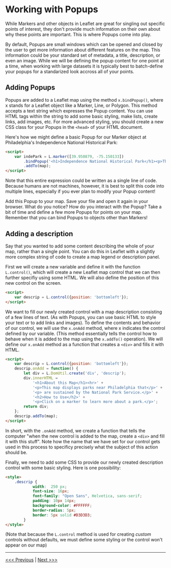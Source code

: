 # Working with Popups

While Markers and other objects in Leaflet are great for singling out specific points of interest, they don't provide much information on their own about why these points are important. This is where Popups come into play. 

By default, Popups are small windows which can be opened and closed by the user to get more information about different features on the map. This information could be your standard set of metadata, a title, description, or even an image. While we will be defining the popup content for one point at a time, when working with large datasets it is typically best to batch-define your popups for a standarized look accross all of your points. 

## Adding Popups

Popups are added to a Leaflet map using the method ```x.bindPopup()```, where x stands for a Leaflet object like a Marker, Line, or Polygon. This method accepts a text string which expresses the Popup content. You can use HTML tags within the string to add some basic styling, make lists, create links, add images, etc. For more advanced styling, you should create a new CSS class for your Popups in the ```<head>``` of your HTML document. 

Here's how we might define a basic Popup for our Marker object at Philadelphia's Independence National Historical Park:

```html
<script>
	var indePark = L.marker([39.950879, -75.150133])
		.bindPopup('<h1>Independence National Historical Park</h1><p>This park is located in <b>Philadelphia</b> and encompases both <b>Independence Hall</b> and <b>the Liberty Bell</b>.</p>')
		.addTo(map);
</script>
```

Note that this entire expression could be written as a single line of code. Because humans are not machines, however, it is best to split this code into multiple lines, especially if you ever plan to modify your Popup content!

Add this Popup to your map. Save your file and open it again in your browser. What do you notice? How do you interact with the Popup? Take a bit of time and define a few more Popups for points on your map. Remember that you can bind Popups to objects other than Markers!

## Adding a description 

Say that you wanted to add some content describing the whole of your map, rather than a single point. You can do this in Leaflet with a slightly more complex string of code to create a map legend or description panel. 

First we will create a new variable and define it with the function ```L.control()```, which will create a new Leaflet map control that we can then further specifiy using some HTML. We will also define the position of this new control on the screen.

```html
<script>
	var descrip = L.control({position: 'bottomleft'});
</script>
```

We want to fill our newly created control with a map description consisting of a few lines of text. (As with Popups, you can use basic HTML to style your text or to add links and images). To define the contents and behavior of our control, we will use the ```x.onAdd``` method, where x indicates the control defined by our variable. (This method essentially tells the control how to behave when it is added to the map using the ```x.addTo()``` operation). We will define our ```x.onAdd``` method as a function that creates a ```<div>``` and fills it with HTML.

```html
<script>
	var descrip = L.control({position: 'bottomleft'});
	descrip.onAdd = function() {
		let div = L.DomUtil.create('div', 'descrip');
		div.innerHTML =
			'<h1>About this Map</h1><hr>' + 
			'<p>This map displays parks near Philadelphia that</p>' +
			'<p> are sustained by the National Park Service.</p>' +
			'<h2>How to Use</h2>' +
			'<p>Click on a marker to learn more about a park.</p>';
		return div;
	};
	descrip.addTo(map);
</script>
```

In short, with the ```.onAdd``` method, we create a function that tells the computer "when the new control is added to the map, create a ```<div>``` and fill it with this stuff". Note how the name that we have set for our control gets used in this process to specificy precisely what the subject of this action should be. 

Finally, we need to add some CSS to provide our newly created description control with some basic styling. Here is one possibility:

```html
<style>
	.descrip {
      		width:  250 px;
      		font-size: 16px;
      		font-family: "Open Sans", Helvetica, sans-serif;
      		padding: 10px 14px;
      		background-color: #FFFFFF;
      		border-radius: 5px;
      		border: 5px solid #D3D3D3;
      	}
</style>
```

(Note that because the ```L.control``` method is used for creating *custom* controls without defaults, we must define some styling or the control won't appear on our map)

---

[<<< Previous](04-obj.md) | [Next >>>](06-access.md)
